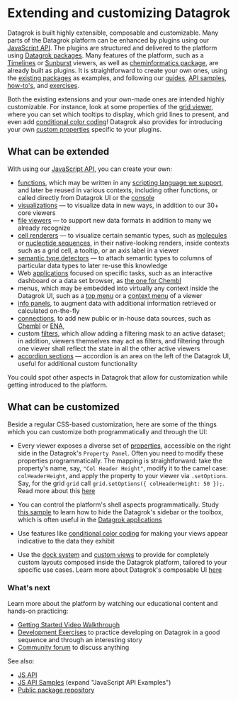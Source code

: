 <!-- TITLE: &#8204;Extending Datagrok -->
<!-- SUBTITLE: -->

# Extending and customizing Datagrok

Datagrok is built highly extensible, composable and customizable. Many parts of the Datagrok platform can be
enhanced by plugins using our [JavaScript API](js-api.md). The plugins are structured and delivered to the platform
using [Datagrok packages](develop.md#packages). Many features of the platform, such as a
[Timelines](https://github.com/datagrok-ai/public/tree/master/packages/Viewers) or
[Sunburst](https://github.com/datagrok-ai/public/tree/master/packages/Sunburst) viewers,
as well as [cheminformatics package](https://github.com/datagrok-ai/public/tree/master/packages/Chem),
are already built as plugins. It is straightforward to create your own ones,
using the [existing packages](https://github.com/datagrok-ai/public/tree/master/packages) as examples, and
following our [guides](develop.md), [API samples](https://public.datagrok.ai/js), [how-to's](how-to/develop-custom-viewer.md), and [exercises](exercises/exercises.md).

Both the existing extensions and your own-made ones are intended highly customizable. For instance,
look at some properties of the [grid viewer](../visualize/viewers/grid.md), where you can set which tooltips
to display, which grid lines to present, and even add [conditional color coding](../visualize/viewers/grid.md#color-coding)! Datagrok also provides for introducing your own [custom properties]() specific to your plugins.

## What can be extended

With using our [JavaScript API](js-api.md), you can create your own:

* [functions](../overview/functions/function.md), which may be written in any 
  [scripting language we support](../compute/scripting.md), and later be reused in various contexts, including other functions, or called directly
  from Datagrok UI or the [console](../overview/navigation.md#console)  
* [visualizations](../visualize/viewers.md) — to visualize data in new ways, in addition to our 30+ core viewers
* [file viewers](how-to/custom-file-viewers.md) — to support new data formats in addition to many
  we already recognize
* [cell renderers](../visualize/viewers/grid.md#custom-cell-renderers) — to visualize certain semantic types,
  such as [molecules](https://github.com/datagrok-ai/public/blob/master/packages/Chem/src/rdkit_cell_renderer.js) or [nucleotide sequences](https://github.com/datagrok-ai/public/tree/master/packages/Sequence/web-logo-viewer),
  in their native-looking renders, inside contexts such as a grid cell, a tooltip, or an axis label in a viewer
* [semantic type detectors](how-to/define-semantic-type-detectors.md) — to attach semantic types to columns of particular data types to later re-use this knowledge
* Web [applications](how-to/build-an-app.md) focused on specific tasks, such as an interactive dashboard
  or a data set browser, as [the one for Chembl](https://github.com/datagrok-ai/public/tree/master/packages/ChemblBrowser)
* menus, which may be embedded into virtually any context inside the Datagrok UI, such as a
  [top menu](https://public.datagrok.ai/js/samples/ui/menu) or a [context menu](https://public.datagrok.ai/js/samples/events/viewer-events) of a viewer
* [info panels](how-to/add-info-panel.md), to augment data with additional information retrieved or calculated on-the-fly
* [connections](../access/data-connection.md), to add new public or in-house data sources,
  such as [Chembl](https://www.ebi.ac.uk/chembl/) or [ENA](https://www.ebi.ac.uk/ena/browser/),
* custom [filters](https://github.com/datagrok-ai/public/blob/master/packages/Widgets/src/filters/radio_button_filter.js),
  which allow adding a filtering mask to an active dataset; in addition, viewers themselves may act as filters,
  and filtering through one viewer shall reflect the state in all the other active viewers
* [accordion sections](ui.md#accordions) — accordion is an area on the left of the Datagrok UI,
  useful for additional custom functionality
  
You could spot other aspects in Datagrok that allow for customization while getting introduced to the platform.

## What can be customized

Beside a regular CSS-based customization, here are some of the things which you can customize both programmatically and through the UI:

* Every viewer exposes a diverse set of [properties](../overview/navigation.md#properties), accessible on the right side in the Datagrok's
  `Property Panel`. Often you need to modify these properties programmatically. The mapping is straightforward: take the property's name,
  say, `"Col Header Height"`, modify it to the camel case: `colHeaderHeight`, and apply the property to your viewer via `.setOptions`.
  Say, for the grid `grid` call `grid.setOptions({ colHeaderHeight: 50 });`. Read more about this
  [here](../develop/how-to/develop-custom-viewer.md)
  
* You can control the platform's shell aspects programmatically. Study [this sample](https://public.datagrok.ai/js/samples/shell/ui-parts)
  to learn how to hide the Datagrok's sidebar or the toolbox, which is often useful in the [Datagrok applications](how-to/build-an-app.md)
  
* Use features like [conditional color coding](https://dev.datagrok.ai/js/samples/grid/color-coding-conditional) for making
  your views appear indicative to the data they exhibit

* Use the [dock system](how-to/manipulate-viewers.md#docking-viewers) and [custom views](how-to/custom-views.md)
  to provide for completely custom layouts composed inside the Datagrok platform, tailored to your specific use cases. Learn
  more about Datagrok's composable UI [here](ui.md)

### What's next

Learn more about the platform by watching our educational content and hands-on practicing:

* [Getting Started Video Walkthrough](getting-started.md#6-videos)
* [Development Exercises](exercises/exercises.md) to practice developing on Datagrok in a good sequence and through an interesting story
* [Community forum](https://community.datagrok.ai/) to discuss anything

See also:
* [JS API](js-api.md)
* [JS API Samples](https://public.datagrok.ai/js) (expand "JavaScript API Examples")
* [Public package repository](https://github.com/datagrok-ai/public)